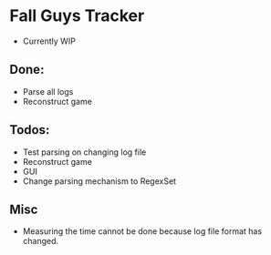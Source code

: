 # Fall Guys Tracker

* Currently WIP
## Done:
* Parse all logs
* Reconstruct game

## Todos:
* Test parsing on changing log file
* Reconstruct game
* GUI
* Change parsing mechanism to RegexSet

## Misc
* Measuring the time cannot be done because log file format has changed.
